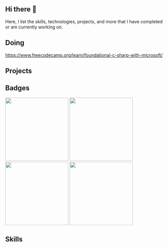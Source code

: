 ## Hi there 👋

Here, I list the skills, technologies, projects, and more that I have completed or am currently working on.

## Doing
https://www.freecodecamp.org/learn/foundational-c-sharp-with-microsoft/

## Projects

## Badges
<img src="https://blob.sololearn.com/certificates/fd6124b7-c56e-436f-9c84-38afccc13af1.jpg" width="200"> <img src="https://images.credly.com/size/340x340/images/04e8034c-81f5-4f7f-ab23-e8b428c31ce9/ITE.png" width="200"> <img src="https://images.credly.com/size/340x340/images/af8c6b4e-fc31-47c4-8dcb-eb7a2065dc5b/I2CS__1_.png" width="200"> <img src="https://images.credly.com/images/68c0b94d-f6ac-40b1-a0e0-921439eb092e/image.png" width="200">




## Skills

